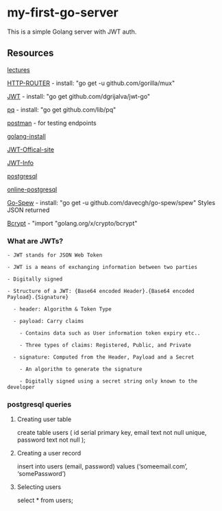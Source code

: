 # my-first-go-server
This is a simple Golang server with JWT auth. 


## Resources

  [lectures](https://www.udemy.com/course/build-jwt-authenticated-restful-apis-with-golang/learn/lecture/)

  [HTTP-ROUTER](https://github.com/gorilla/mux) - install: "go get -u github.com/gorilla/mux"

  [JWT](https://github.com/dgrijalva/jwt-go) - install: "go get github.com/dgrijalva/jwt-go"

  [pq](https://github.com/lib/pq) - install: "go get github.com/lib/pq"

  [postman](https://www.getpostman.com/) - for testing endpoints

  [golang-install](https://golang.org/doc/install)

  [JWT-Offical-site](https://jwt.io)

  [JWT-Info](https://tools.ietf.org/html/rfc7519)

  [postgresql](https://www.postgresql.org/)

  [online-postgresql](https://www.elephantsql.com/)

  [Go-Spew](https://github.com/davecgh/go-spew) - install: "go get -u github.com/davecgh/go-spew/spew" Styles JSON returned

  [Bcrypt](https://godoc.org/golang.org/x/crypto/bcrypt) - "import "golang.org/x/crypto/bcrypt"

### What are JWTs?

    - JWT stands for JSON Web Token

    - JWT is a means of exchanging information between two parties

    - Digitally signed

    - Structure of a JWT: {Base64 encoded Header}.{Base64 encoded Payload}.{Signature}

      - header: Algorithm & Token Type

      - payload: Carry claims 

        - Contains data such as User information token expiry etc..

        - Three types of claims: Registered, Public, and Private
      
      - signature: Computed from the Header, Payload and a Secret

        - An algorithm to generate the signature

        - Digitally signed using a secret string only known to the developer


### postgresql queries

  1. Creating user table
  
      create table users (
        id serial primary key,
        email text not null unique,
        password text not null
      );

  2. Creating a user record

      insert into users (email, password) values (‘someemail.com’, ‘somePassword’)
  
  3. Selecting users

      select * from users;
